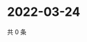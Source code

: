 # 2022-03-24

共 0 条

<!-- BEGIN WEIBO -->
<!-- 最后更新时间 Thu Mar 24 2022 17:13:10 GMT+0800 (China Standard Time) -->

<!-- END WEIBO -->
